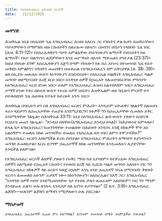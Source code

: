 ```yaml
---
title: የእግዚአብሔር ፍትሐዊ ፍርዶች
date:   21/12/2025
---
```


### መዋሃድ

ሕዝቅኤል ነቢይ በነበረበት ጊዜ እግዚአብሔር ሕዝቡ ከእርሱ ጋር የገቡትን ቃል ኪዳን በመሻራቸውና ጣዖቶቻቸውን በማምለክ ብዙ ርኩሰቶችን ስለፈጸሙ ሰይፍን፣ ረሀብንና በሽታን የላከበት ጊዜ ነበር (ሕዝ. 6:11-12)። የእስራኤላዊያን ጣዖት አምልኳቸው የከነዓናውያን ልማዶች የነበሩበትን ክፉ ልማዶች፣ የጾታ ብልግናንና ልጆቻቸውን እንደ መሥዋዕት በእሳት ማቃጠልን ያካትታል (23:37)። ከዚህ የከፋው ደግሞ እስራኤላውያን እጅግ በጣም የከፋውን ክፉ ስራ እየሠሩ በተመሳሳይ ጊዜ የቤተ መቅደስ አምልኮንና ሰንበትን መጠበቅን በመቀጠል የእግዚአብሔርን ስም አዋርደዋል (ቁ. 38፣ 39)። ልክ በኢያሱ መጽሐፍ ውስጥ ከነዓናውያን እንደነበሩበት፣ የእስራኤል ብልሹነት እግዚአብሔር ጣልቃ መግባት ወደሚኖርበት ደረጃ ደርሶ ነበር። አንዳንድ ሰዎች ከኃጢአት ባለመተባበራቸው ምክንያት ከእግዚአብሔር ፍርድ ድነው ነበር። ሁሉም የእግዚአብሔር ሕዝብ አልተበላሸም ነበር። እግዚአብሔር ታማኝ ሆነው የቀሩ በይሁዳ ውስጥ የተረፉ ሰዎች ነበሩት። ሕዝቅኤልም ወደ ባቢሎን ምርኮኛ ሆኖ በተወሰደበት ጊዜ ሕይወቱ ከጥፋት ከተረፉት አንዱ ነበር።

ሕዝቅኤል በባቢሎን ሆን ስለ እግዚአብሔር ፍርድና ምሕረት፣ እንዲሁም ፍትሐዊና ገለልተኛ ስለመሆኑ ጻፈ። ጻድቃንን ለኃጢአታቸው ተጠያቂ እንደሚያደርግና ክፉዎች ግን ከኃጢአታቸው ሲመለሱ ይቅር እንደሚላቸው ገልጿል። በሕዝቅኤል 33:11፣ ነቢዩ በእግዚአብሔር ልብ ውስጥ ያለውን አስደናቂ የርህራሄ መጠን ገልጧል፡- “እንዲህ በላቸው(እግዚአብሔር እንዲህ ይላል)፤ ‘በሕያውነቴ እምላለሁ፤ ይላል ጌታ እግዚአብሔር፤ ከመንገዳቸው ተመልሰው በሕይወት እንዲኖሩ እንጂ በክፉዎች ሞት ደስ አልሰኝም። ተመለሱ ከክፉ መንገዳችሁ ተመለሱ የእስራኤል ቤት ሆይ፤ ለምን ትሞታላችሁ?” እግዚአብሔር ፍርድን እስከሚችል ድረስ ያዘገያል። እግዚአብሔር ምሕረትን ለማሳየት እያንዳንዱን መንገድ ይመለከታል። እርሱ ደጋግሞ ኃጢአተኞች ከክፉ መንገዳቸው እንዲመለሱና ሊያድናቸው እንዲችል ይለምናል።

የእግዚአብሔር ፍርዶች ለሰዎች ያለውን የፍቅር ማነስ ከቶ አያሳዩም። በተቃራኒው እግዚአብሔር ሰዎችን ስለሚወድ የኃጢአት ርኩሰትና የተወሰነ ደረጃ ላይ ሲደርስ ጣልቃ መግባት አለበት። ነገር ግን እግዚአብሔር በክፉዎች ላይ ፍርድን ካወጀ በኋላም እንኳ አንድ ኃጢአተኛ ንስሐ በሚገባበት ቅጽበት ፍርዱን ለመመለስ አሁንም ፈቃደኛ ነው። ከከነዓናውያን፣ ከእስራኤልና ከእኛ ጋር፣ እግዚአብሔር “አንዳንድ ሰዎች የዘገየ እንደሚመስላቸው ጌታ የተስፋ ቃሉን ለመፈጸም አይዘገይም፤ ነገር ግን ማንም እንዳይጠፋ ፈልጎ፣ ሁሉ ለንስሓ እንዲበቃ ስለ እናንተ ይታገሣል።” (2 ጴጥ. 3:9)። እግዚአብሔር ልጆቹን—ሁሉንም ልጆቹን ለማዳን የሚቻለውን ሁሉ ያደርጋል።

### ማስታወሻ

`እግዚአብሔር ኃጢአተኞች ሲጠፉ ምን ይሰማዋል? እናንተም ተመሳሳይ ስሜት ተሰምቷችሁ ያውቃል?`